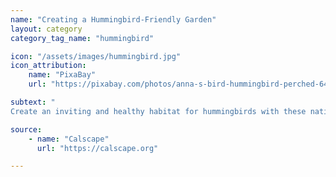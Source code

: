 ```yaml
---
name: "Creating a Hummingbird-Friendly Garden"
layout: category
category_tag_name: "hummingbird"

icon: "/assets/images/hummingbird.jpg" 
icon_attribution: 
    name: "PixaBay"
    url: "https://pixabay.com/photos/anna-s-bird-hummingbird-perched-6476113/"

subtext: "
Create an inviting and healthy habitat for hummingbirds with these native plants. Hummingbirds are often attracted to bright tubular flowers. Native plants provide more valuable sources of nectar than cultivars and other exotic species."

source:
    - name: "Calscape"
      url: "https://calscape.org"

---
```


